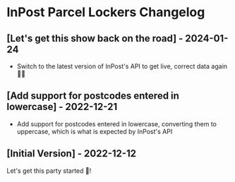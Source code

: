 # InPost Parcel Lockers Changelog

## [Let's get this show back on the road] - 2024-01-24

* Switch to the latest version of InPost's API to get live, correct data again 🧼✨

## [Add support for postcodes entered in lowercase] - 2022-12-21

* Add support for postcodes entered in lowercase, converting them to uppercase, which is what is expected by InPost's API

## [Initial Version] - 2022-12-12

Let's get this party started 🥳!